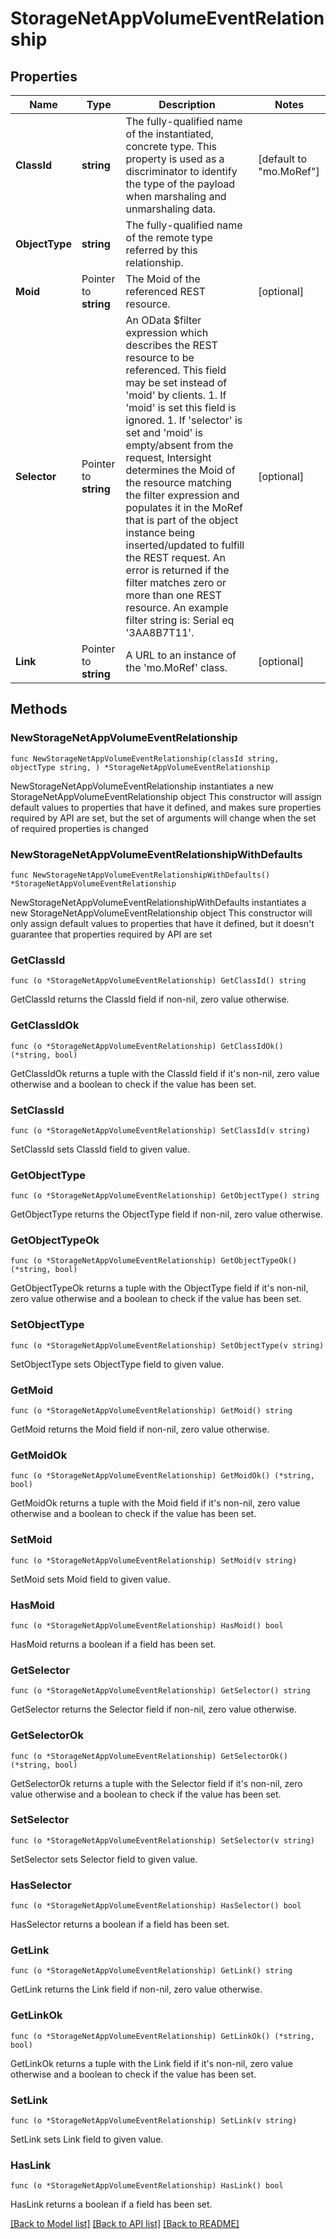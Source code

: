 # StorageNetAppVolumeEventRelationship

## Properties

Name | Type | Description | Notes
------------ | ------------- | ------------- | -------------
**ClassId** | **string** | The fully-qualified name of the instantiated, concrete type. This property is used as a discriminator to identify the type of the payload when marshaling and unmarshaling data. | [default to "mo.MoRef"]
**ObjectType** | **string** | The fully-qualified name of the remote type referred by this relationship. | 
**Moid** | Pointer to **string** | The Moid of the referenced REST resource. | [optional] 
**Selector** | Pointer to **string** | An OData $filter expression which describes the REST resource to be referenced. This field may be set instead of &#39;moid&#39; by clients. 1. If &#39;moid&#39; is set this field is ignored. 1. If &#39;selector&#39; is set and &#39;moid&#39; is empty/absent from the request, Intersight determines the Moid of the resource matching the filter expression and populates it in the MoRef that is part of the object instance being inserted/updated to fulfill the REST request. An error is returned if the filter matches zero or more than one REST resource. An example filter string is: Serial eq &#39;3AA8B7T11&#39;. | [optional] 
**Link** | Pointer to **string** | A URL to an instance of the &#39;mo.MoRef&#39; class. | [optional] 

## Methods

### NewStorageNetAppVolumeEventRelationship

`func NewStorageNetAppVolumeEventRelationship(classId string, objectType string, ) *StorageNetAppVolumeEventRelationship`

NewStorageNetAppVolumeEventRelationship instantiates a new StorageNetAppVolumeEventRelationship object
This constructor will assign default values to properties that have it defined,
and makes sure properties required by API are set, but the set of arguments
will change when the set of required properties is changed

### NewStorageNetAppVolumeEventRelationshipWithDefaults

`func NewStorageNetAppVolumeEventRelationshipWithDefaults() *StorageNetAppVolumeEventRelationship`

NewStorageNetAppVolumeEventRelationshipWithDefaults instantiates a new StorageNetAppVolumeEventRelationship object
This constructor will only assign default values to properties that have it defined,
but it doesn't guarantee that properties required by API are set

### GetClassId

`func (o *StorageNetAppVolumeEventRelationship) GetClassId() string`

GetClassId returns the ClassId field if non-nil, zero value otherwise.

### GetClassIdOk

`func (o *StorageNetAppVolumeEventRelationship) GetClassIdOk() (*string, bool)`

GetClassIdOk returns a tuple with the ClassId field if it's non-nil, zero value otherwise
and a boolean to check if the value has been set.

### SetClassId

`func (o *StorageNetAppVolumeEventRelationship) SetClassId(v string)`

SetClassId sets ClassId field to given value.


### GetObjectType

`func (o *StorageNetAppVolumeEventRelationship) GetObjectType() string`

GetObjectType returns the ObjectType field if non-nil, zero value otherwise.

### GetObjectTypeOk

`func (o *StorageNetAppVolumeEventRelationship) GetObjectTypeOk() (*string, bool)`

GetObjectTypeOk returns a tuple with the ObjectType field if it's non-nil, zero value otherwise
and a boolean to check if the value has been set.

### SetObjectType

`func (o *StorageNetAppVolumeEventRelationship) SetObjectType(v string)`

SetObjectType sets ObjectType field to given value.


### GetMoid

`func (o *StorageNetAppVolumeEventRelationship) GetMoid() string`

GetMoid returns the Moid field if non-nil, zero value otherwise.

### GetMoidOk

`func (o *StorageNetAppVolumeEventRelationship) GetMoidOk() (*string, bool)`

GetMoidOk returns a tuple with the Moid field if it's non-nil, zero value otherwise
and a boolean to check if the value has been set.

### SetMoid

`func (o *StorageNetAppVolumeEventRelationship) SetMoid(v string)`

SetMoid sets Moid field to given value.

### HasMoid

`func (o *StorageNetAppVolumeEventRelationship) HasMoid() bool`

HasMoid returns a boolean if a field has been set.

### GetSelector

`func (o *StorageNetAppVolumeEventRelationship) GetSelector() string`

GetSelector returns the Selector field if non-nil, zero value otherwise.

### GetSelectorOk

`func (o *StorageNetAppVolumeEventRelationship) GetSelectorOk() (*string, bool)`

GetSelectorOk returns a tuple with the Selector field if it's non-nil, zero value otherwise
and a boolean to check if the value has been set.

### SetSelector

`func (o *StorageNetAppVolumeEventRelationship) SetSelector(v string)`

SetSelector sets Selector field to given value.

### HasSelector

`func (o *StorageNetAppVolumeEventRelationship) HasSelector() bool`

HasSelector returns a boolean if a field has been set.

### GetLink

`func (o *StorageNetAppVolumeEventRelationship) GetLink() string`

GetLink returns the Link field if non-nil, zero value otherwise.

### GetLinkOk

`func (o *StorageNetAppVolumeEventRelationship) GetLinkOk() (*string, bool)`

GetLinkOk returns a tuple with the Link field if it's non-nil, zero value otherwise
and a boolean to check if the value has been set.

### SetLink

`func (o *StorageNetAppVolumeEventRelationship) SetLink(v string)`

SetLink sets Link field to given value.

### HasLink

`func (o *StorageNetAppVolumeEventRelationship) HasLink() bool`

HasLink returns a boolean if a field has been set.


[[Back to Model list]](../README.md#documentation-for-models) [[Back to API list]](../README.md#documentation-for-api-endpoints) [[Back to README]](../README.md)


